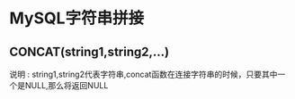# MySQL字符串拼接

## CONCAT(string1,string2,…)   

说明 : string1,string2代表字符串,concat函数在连接字符串的时候，只要其中一个是NULL,那么将返回NULL